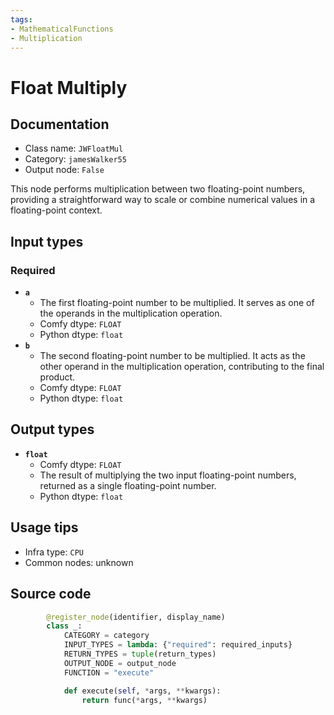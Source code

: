 ```yaml
---
tags:
- MathematicalFunctions
- Multiplication
---
```


# Float Multiply
## Documentation
- Class name: `JWFloatMul`
- Category: `jamesWalker55`
- Output node: `False`

This node performs multiplication between two floating-point numbers, providing a straightforward way to scale or combine numerical values in a floating-point context.
## Input types
### Required
- **`a`**
    - The first floating-point number to be multiplied. It serves as one of the operands in the multiplication operation.
    - Comfy dtype: `FLOAT`
    - Python dtype: `float`
- **`b`**
    - The second floating-point number to be multiplied. It acts as the other operand in the multiplication operation, contributing to the final product.
    - Comfy dtype: `FLOAT`
    - Python dtype: `float`
## Output types
- **`float`**
    - Comfy dtype: `FLOAT`
    - The result of multiplying the two input floating-point numbers, returned as a single floating-point number.
    - Python dtype: `float`
## Usage tips
- Infra type: `CPU`
- Common nodes: unknown


## Source code
```python
        @register_node(identifier, display_name)
        class _:
            CATEGORY = category
            INPUT_TYPES = lambda: {"required": required_inputs}
            RETURN_TYPES = tuple(return_types)
            OUTPUT_NODE = output_node
            FUNCTION = "execute"

            def execute(self, *args, **kwargs):
                return func(*args, **kwargs)

```
